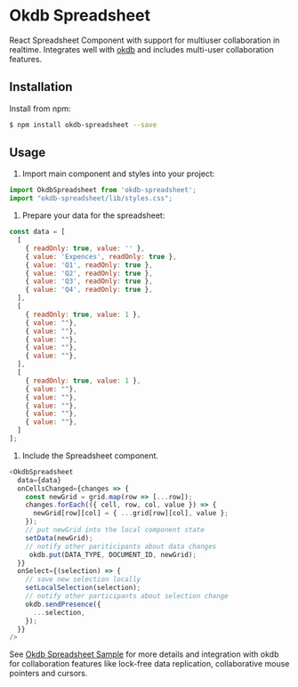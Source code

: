 # Okdb Spreadsheet
React Spreadsheet Component with support for multiuser collaboration in realtime. Integrates well with [okdb](https://okdb.io/) and includes multi-user collaboration features.

## Installation

Install from npm:

```bash
$ npm install okdb-spreadsheet --save
```

## Usage

1. Import main component and styles into your project:

```javascript
import OkdbSpreadsheet from 'okdb-spreadsheet';
import "okdb-spreadsheet/lib/styles.css";
```

1. Prepare your data for the spreadsheet:

```javascript
const data = [
  [
    { readOnly: true, value: '' },
    { value: 'Expences', readOnly: true },
    { value: 'Q1', readOnly: true },
    { value: 'Q2', readOnly: true },
    { value: 'Q3', readOnly: true },
    { value: 'Q4', readOnly: true },
  ],
  [
    { readOnly: true, value: 1 },
    { value: ""},
    { value: ""},
    { value: ""},
    { value: ""},
    { value: ""},
  ],
  [
    { readOnly: true, value: 1 },
    { value: ""},
    { value: ""},
    { value: ""},
    { value: ""},
    { value: ""},
  ]
];
```

1. Include the Spreadsheet component.

```javascript
<OkdbSpreadsheet
  data={data}  
  onCellsChanged={changes => {
    const newGrid = grid.map(row => [...row]);
    changes.forEach(({ cell, row, col, value }) => {
      newGrid[row][col] = { ...grid[row][col], value };
    });
    // put newGrid into the local component state
    setData(newGrid);
    // notify other pariticipants about data changes
     okdb.put(DATA_TYPE, DOCUMENT_ID, newGrid);
  }}  
  onSelect={(selection) => {    
    // save new selection locally     
    setLocalSelection(selection);
    // notify other participants about selection change
    okdb.sendPresence({
      ...selection,
    });
  }}
/>
```

See [Okdb Spreadsheet Sample](https://github.com/okdb-io/okdb-sample-spreadsheet) for more details and integration with okdb for collaboration features like lock-free data replication, collaborative mouse pointers and cursors.